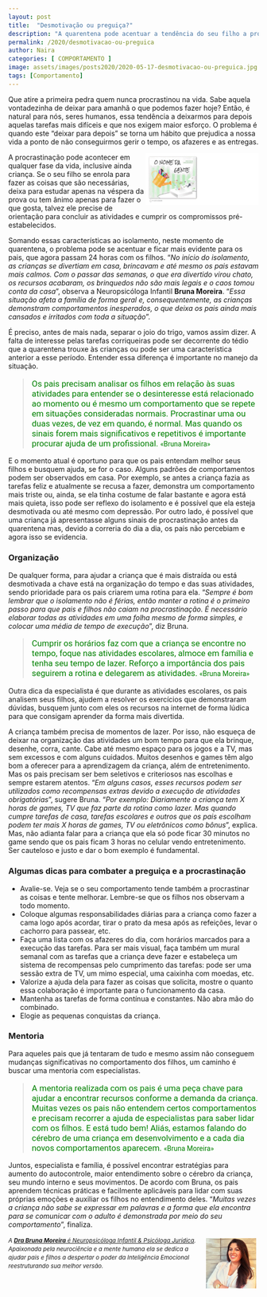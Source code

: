 ```yaml
---
layout: post
title:  "Desmotivação ou preguiça?"
description: "A quarentena pode acentuar a tendência do seu filho a procrastinar."
permalink: /2020/desmotivacao-ou-preguica
author: Naira
categories: [ COMPORTAMENTO ]
image: assets/images/posts2020/2020-05-17-desmotivacao-ou-preguica.jpg
tags: [Comportamento]
---
```

<style>
.capa { display: block; margin-left: auto; margin-right: auto; width: 50%; 
box-shadow: 0 4px 8px 0 rgba(0, 0, 0, 0.2), 0 6px 20px 0 rgba(0, 0, 0, 0.19);}

.thumb {float: right; width: 45%;}
@media only screen and (max-width: 520px) {
  .txt {font-size: 22px;}
  .thumb {float: right; width: 100%}
}
figure {
  margin: 0rem;
}
figcaption {
display: block;
position: relative;
top:-10px;
font-style: italic;
text-align: center;
}
blockquote {
    font-family: 'Roboto', serif;
    font-size: 1.2em;
    color: green;
}
</style>
Que atire a primeira pedra quem nunca procrastinou na vida. Sabe aquela vontadezinha de deixar para amanhã o que podemos fazer hoje? Então, é natural para nós, seres humanos, essa tendência a deixarmos para depois aquelas tarefas mais difíceis e que nos exigem maior esforço. O problema é quando este “deixar para depois” se torna um hábito que prejudica a nossa vida a ponto de não conseguirmos gerir o tempo, os afazeres e as entregas. 

<a href="https://aprender.digital/"><img class="thumb" src="/assets/images/o-nome-da-gente.gif" align="rigth"></a>
A procrastinação pode acontecer em qualquer fase da vida, inclusive ainda criança. Se o seu filho se enrola para fazer as coisas que são necessárias, deixa para estudar apenas na véspera da prova ou tem ânimo apenas para fazer o que gosta, talvez ele precise de orientação para concluir as atividades e cumprir os compromissos pré-estabelecidos.

Somando essas características ao isolamento, neste momento de quarentena, o problema pode se acentuar e ficar mais evidente para os pais, que agora passam 24 horas com os filhos. “*No início do isolamento, as crianças se divertiam em casa, brincavam e até mesmo os pais estavam mais calmos. Com o passar das semanas, o que era divertido virou chato, os recursos acabaram, os brinquedos não são mais legais e o caos tomou conta da casa*”, observa a Neuropsicóloga Infantil **Bruna Moreira**. “*Essa situação afeta a família de forma geral e, consequentemente, as crianças demonstram comportamentos inesperados, o que deixa os pais ainda mais cansados e irritados com toda a situação*”.

É preciso, antes de mais nada, separar o joio do trigo, vamos assim dizer. A falta de interesse pelas tarefas corriqueiras pode ser decorrente do tédio que a quarentena trouxe às crianças ou pode ser uma característica anterior a esse período. Entender essa diferença é importante no manejo da situação. 

>Os pais precisam analisar os filhos em relação às suas atividades para entender se o desinteresse está relacionado ao momento ou é mesmo um comportamento que se repete em situações consideradas normais. Procrastinar uma ou duas vezes, de vez em quando, é normal. Mas quando os sinais forem mais significativos e repetitivos é importante procurar ajuda de um profissional. <small style=" font-style: normal;">&#x00AB;Bruna Moreira&#x00BB;</small>

E o momento atual é oportuno para que os pais entendam melhor seus filhos e busquem ajuda, se for o caso.  Alguns padrões de comportamentos podem ser observados em casa. Por exemplo, se antes a criança fazia as tarefas feliz e atualmente se recusa a fazer, demonstra um comportamento mais triste ou, ainda, se ela tinha costume de falar bastante e agora está mais quieta, isso pode ser reflexo do isolamento e é possível que ela esteja desmotivada ou até mesmo com depressão. Por outro lado, é possível que uma criança já apresentasse alguns sinais de procrastinação antes da quarentena mas, devido a correria do dia a dia, os pais não percebiam e agora isso se evidencia.

### Organização
De qualquer forma, para ajudar a criança que é mais distraída ou está desmotivada a chave está na organização do tempo e das suas atividades, sendo prioridade para os pais criarem uma rotina para ela. “*Sempre é bom lembrar que o isolamento não é férias, então manter a rotina é o primeiro passo para que pais e filhos não caiam na procrastinação. É necessário elaborar todas as atividades em uma folha mesmo de forma simples, e colocar uma média de tempo de execução*”, diz Bruna.

>Cumprir os horários faz com que a criança se encontre no tempo, foque nas atividades escolares, 
almoce em família e tenha seu tempo de lazer. Reforço a importância dos pais seguirem a rotina e delegarem as atividades. <small style=" font-style: normal;">&#x00AB;Bruna Moreira&#x00BB;</small>

Outra dica da especialista é que durante as atividades escolares, os pais analisem seus filhos, ajudem a resolver os exercícios que demonstraram dúvidas, busquem junto com eles os recursos na internet de forma lúdica para que consigam aprender da forma mais divertida.

A criança também precisa de momentos de lazer. Por isso, não esqueça de deixar na organização das atividades um bom tempo para que ela brinque, desenhe, corra, cante. Cabe até mesmo espaço para os jogos e a TV, mas sem excessos e com alguns cuidados. Muitos desenhos e games têm algo bom a oferecer para a aprendizagem da criança, além de entretenimento. Mas os pais precisam ser bem seletivos e criteriosos nas escolhas e sempre estarem atentos. “*Em alguns casos, esses recursos podem ser utilizados como recompensas extras devido a execução de atividades obrigatórias*”, sugere Bruna. “*Por exemplo: Diariamente a criança tem X horas de games, TV que faz parte da rotina como lazer.  Mas quando cumpre tarefas de casa, tarefas escolares e outros que os pais escolham podem ter mais X horas de games, TV ou eletrônicos como bônus*”, explica. Mas, não adianta falar para a criança que ela só pode ficar 30 minutos no game sendo que os pais ficam 3 horas no celular vendo entretenimento. Ser cauteloso e justo e dar o bom exemplo é fundamental.

### Algumas dicas para combater a preguiça e a procrastinação
 * Avalie-se. Veja se o seu comportamento tende também a procrastinar as coisas e tente melhorar. Lembre-se que os filhos nos observam a todo momento.
 * Coloque algumas responsabilidades diárias para a criança como fazer a cama logo após acordar, tirar o prato da mesa após as refeições, levar o cachorro para passear, etc.
 * Faça uma lista com os afazeres do dia, com horários marcados para a execução das tarefas. Para ser mais visual, faça também um mural semanal com as tarefas que a criança deve fazer e estabeleça um sistema de recompensas pelo cumprimento das tarefas: pode ser uma sessão extra de TV, um mimo especial, uma caixinha com moedas, etc.
* Valorize a ajuda dela para fazer as coisas que solicita, mostre o quanto essa colaboração é importante para o funcionamento da casa.
* Mantenha as tarefas de forma contínua e constantes. Não abra mão do combinado.
* Elogie as pequenas conquistas da criança.

### Mentoria
Para aqueles pais que já tentaram de tudo e mesmo assim não conseguem mudanças significativas no comportamento dos filhos, um caminho é buscar uma mentoria com especialistas. 

>A mentoria realizada com os pais é uma peça chave para ajudar a encontrar recursos conforme a demanda da criança. Muitas vezes os pais não entendem certos comportamentos e precisam recorrer a ajuda de especialistas para saber lidar com os filhos. E está tudo bem! Aliás, estamos falando do cérebro de uma criança em desenvolvimento e a cada dia novos comportamentos aparecem. <small style=" font-style: normal;">&#x00AB;Bruna Moreira&#x00BB;</small>

Juntos, especialista e família, é possível  encontrar estratégias para aumento do autocontrole, maior entendimento sobre o cérebro da criança, seu mundo interno e seus movimentos. De acordo com Bruna, os pais aprendem técnicas práticas e facilmente aplicáveis para lidar com suas próprias emoções e auxiliar os filhos no entendimento deles. “*Muitas vezes a criança não sabe se expressar em palavras e a forma que ela encontra para se comunicar com o adulto é demonstrada por meio do seu comportamento*”, finaliza. 

<style>
.foto {float: right; width: 20%; padding: 5px 5px 5px;}
@media only screen and (max-width: 620px) {
  .foto {width: 30%;}
}
</style>

<img class="foto" src="/assets/images/posts2020/Bruna-Moreira.jpg" align="rigth">
<small><i>A <a target="_blank" href="https://neuroequilibrio.com.br/"><b>Dra Bruna Moreira</b> é Neuropsicóloga Infantil & Psicóloga Jurídica</a>. Apaixonada pela neurociência e a mente humana ela se dedica a  ajudar pais e  filhos a despertar o poder da Inteligência Emocional reestruturando sua melhor versão.</i></small>